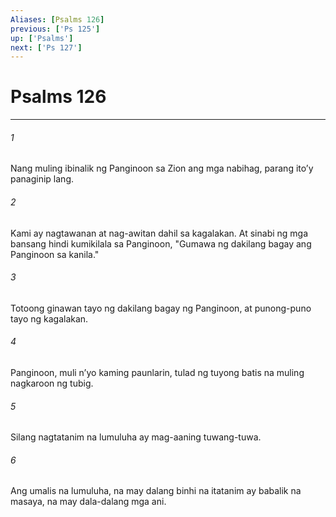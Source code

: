 ```yaml
---
Aliases: [Psalms 126]
previous: ['Ps 125']
up: ['Psalms']
next: ['Ps 127']
---
```

# Psalms 126

***


###### 1 


Nang muling ibinalik ng Panginoon sa Zion ang mga nabihag, parang itoʼy panaginip lang. 


###### 2 


Kami ay nagtawanan at nag-awitan dahil sa kagalakan. At sinabi ng mga bansang hindi kumikilala sa Panginoon, "Gumawa ng dakilang bagay ang Panginoon sa kanila." 


###### 3 


Totoong ginawan tayo ng dakilang bagay ng Panginoon, at punong-puno tayo ng kagalakan. 


###### 4 


Panginoon, muli nʼyo kaming paunlarin, tulad ng tuyong batis na muling nagkaroon ng tubig. 


###### 5 


Silang nagtatanim na lumuluha ay mag-aaning tuwang-tuwa. 


###### 6 


Ang umalis na lumuluha, na may dalang binhi na itatanim ay babalik na masaya, na may dala-dalang mga ani.

